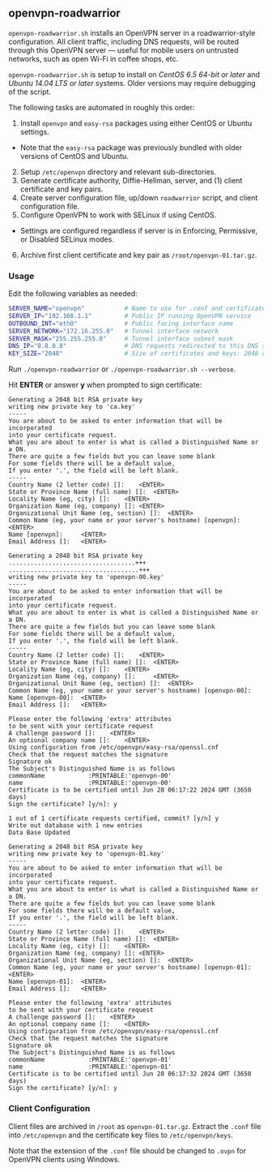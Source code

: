 openvpn-roadwarrior
-----
`openvpn-roadwarrior.sh` installs an OpenVPN server in a roadwarrior-style configuration. All client traffic, including DNS requests, will be routed through this OpenVPN server — useful for mobile users on untrusted networks, such as open Wi-Fi in coffee shops, etc.

`openvpn-roadwarrior.sh` is setup to install on *CentOS 6.5 64-bit or later* and *Ubuntu 14.04 LTS or later* systems. Older versions may require debugging of the script.

The following tasks are automated in roughly this order:

1. Install `openvpn` and `easy-rsa` packages using either CentOS or Ubuntu settings.
  * Note that the `easy-rsa` package was previously bundled with older versions of CentOS and Ubuntu.
2. Setup `/etc/openvpn` directory and relevant sub-directories.
3. Generate certificate authority, Diffie-Hellman, server, and (1) client certificate and key pairs.
4. Create server configuration file, up/down `roadwarrior` script, and client configuration file.
5. Configure OpenVPN to work with SELinux if using CentOS.
  * Settings are configured regardless if server is in Enforcing, Permissive, or Disabled SELinux modes.
6. Archive first client certificate and key pair as `/root/openvpn-01.tar.gz`.

### Usage

Edit the following variables as needed:

````bash
SERVER_NAME="openvpn"           # Name to use for .conf and certificate files
SERVER_IP="192.168.1.1"         # Public IP running OpenVPN service
OUTBOUND_INT="eth0"             # Public facing interface name
SERVER_NETWORK="172.16.255.0"   # Tunnel interface network
SERVER_MASK="255.255.255.0"     # Tunnel interface subnet mask
DNS_IP="8.8.8.8"                # DNS requests redirected to this DNS server
KEY_SIZE="2048"                 # Size of certificates and keys: 2048 or 4096
````

Run `./openvpn-roadwarrior` or `./openvpn-roadwarrior.sh --verbose`.

Hit **ENTER** or answer **y** when prompted to sign certificate:

````
Generating a 2048 bit RSA private key
writing new private key to 'ca.key'
-----
You are about to be asked to enter information that will be incorporated
into your certificate request.
What you are about to enter is what is called a Distinguished Name or a DN.
There are quite a few fields but you can leave some blank
For some fields there will be a default value,
If you enter '.', the field will be left blank.
-----
Country Name (2 letter code) []:	<ENTER>
State or Province Name (full name) []:	<ENTER>
Locality Name (eg, city) []:	<ENTER>
Organization Name (eg, company) []:	<ENTER>
Organizational Unit Name (eg, section) []:	<ENTER>
Common Name (eg, your name or your server's hostname) [openvpn]:	<ENTER>
Name [openvpn]:		<ENTER>
Email Address []:	<ENTER>
````

````
Generating a 2048 bit RSA private key
...................................+++
....................................+++
writing new private key to 'openvpn-00.key'
-----
You are about to be asked to enter information that will be incorporated
into your certificate request.
What you are about to enter is what is called a Distinguished Name or a DN.
There are quite a few fields but you can leave some blank
For some fields there will be a default value,
If you enter '.', the field will be left blank.
-----
Country Name (2 letter code) []:	<ENTER>
State or Province Name (full name) []:	<ENTER>
Locality Name (eg, city) []:	<ENTER>
Organization Name (eg, company) []:		<ENTER>
Organizational Unit Name (eg, section) []:	<ENTER>
Common Name (eg, your name or your server's hostname) [openvpn-00]:
Name [openvpn-00]:	<ENTER>	
Email Address []:	<ENTER>

Please enter the following 'extra' attributes
to be sent with your certificate request
A challenge password []:	<ENTER>
An optional company name []:	<ENTER>
Using configuration from /etc/openvpn/easy-rsa/openssl.cnf
Check that the request matches the signature
Signature ok
The Subject's Distinguished Name is as follows
commonName            :PRINTABLE:'openvpn-00'
name                  :PRINTABLE:'openvpn-00'
Certificate is to be certified until Jun 28 06:17:22 2024 GMT (3650 days)
Sign the certificate? [y/n]: y

1 out of 1 certificate requests certified, commit? [y/n] y
Write out database with 1 new entries
Data Base Updated
````

````
Generating a 2048 bit RSA private key
writing new private key to 'openvpn-01.key'
-----
You are about to be asked to enter information that will be incorporated
into your certificate request.
What you are about to enter is what is called a Distinguished Name or a DN.
There are quite a few fields but you can leave some blank
For some fields there will be a default value,
If you enter '.', the field will be left blank.
-----
Country Name (2 letter code) []:	<ENTER>
State or Province Name (full name) []:	<ENTER>
Locality Name (eg, city) []:	<ENTER>
Organization Name (eg, company) []:	<ENTER>
Organizational Unit Name (eg, section) []:	<ENTER>
Common Name (eg, your name or your server's hostname) [openvpn-01]:	<ENTER>
Name [openvpn-01]:	<ENTER>
Email Address []:	<ENTER>

Please enter the following 'extra' attributes
to be sent with your certificate request
A challenge password []:	<ENTER>
An optional company name []:	<ENTER>
Using configuration from /etc/openvpn/easy-rsa/openssl.cnf
Check that the request matches the signature
Signature ok
The Subject's Distinguished Name is as follows
commonName            :PRINTABLE:'openvpn-01'
name                  :PRINTABLE:'openvpn-01'
Certificate is to be certified until Jun 28 06:17:32 2024 GMT (3650 days)
Sign the certificate? [y/n]: y
````

### Client Configuration

Client files are archived in `/root` as `openvpn-01.tar.gz`. Extract the `.conf` file into `/etc/openvpn` and the certificate key files to `/etc/openvpn/keys`.

Note that the extension of the `.conf` file should be changed to `.ovpn` for OpenVPN clients using Windows.
